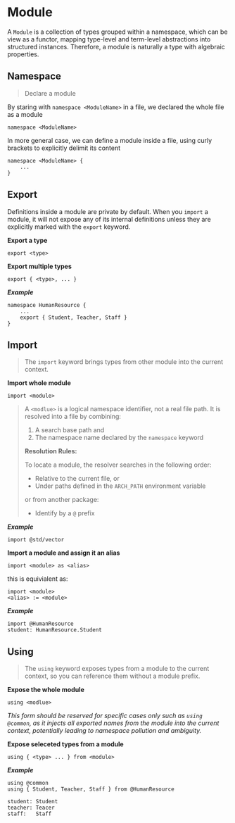 # Module

A `Module` is a collection of types grouped within a namespace, which can be view as a functor, mapping type-level and term-level abstractions into structured instances. Therefore, a module is naturally a type with algebraic properties.

## Namespace

> Declare a module

By staring with  `namespace <ModuleName>` in a file, we declared the whole file as a  module

```
namespace <ModuleName>
```

In more general case, we can define a module inside a file, using curly brackets to explicitly delimit its content

```
namespace <ModuleName> {
	... 
}
```

## Export

Definitions inside a module are private by default. When you `import` a module, it will not expose any of its internal definitions unless they are explicitly marked with the `export` keyword.

**Export a type**

```
export <type>
```

**Export multiple types**

```
export { <type>, ... }
```

***Example***

```
namespace HumanResource {
	...
	export { Student, Teacher, Staff }
}
```

## Import

> The `import` keyword brings types from other module into the current context.

**Import whole module**

```
import <module>
```

> A `<modlue>` is a logical namespace identifier, not a real file path.
> It is resolved into a file by combining:
>
> 1. A search base path and
> 2. The namespace name declared by the `namespace` keyword
>
> **Resolution Rules:**
>
> To locate a module, the resolver searches in the following order:
>
> - Relative to the current file, or
> - Under paths defined in the `ARCH_PATH` environment variable
>
> or from another package:
>
> - Identify by a `@` prefix

***Example***

```
import @std/vector
```



**Import a module and assign it an alias**

```
import <module> as <alias>
```

this is equivialent as:

```
import <module>
<alias> := <module>
```

***Example***

```
import @HumanResource
student: HumanResource.Student
```

## Using

> The `using` keyword exposes types from a module to the current context, so you can reference them without a module prefix.

**Expose the whole module**

```
using <modlue>
```

*This form should be reserved for specific cases only such as `using @common`, as it injects all exported names from the module into the current context, potentially leading to namespace pollution and ambiguity.*

**Expose seleceted types from a module**

```
using { <type> ... } from <module>
```

***Example***

```
using @common
using { Student, Teacher, Staff } from @HumanResource

student: Student
teacher: Teacer
staff:	 Staff
```

